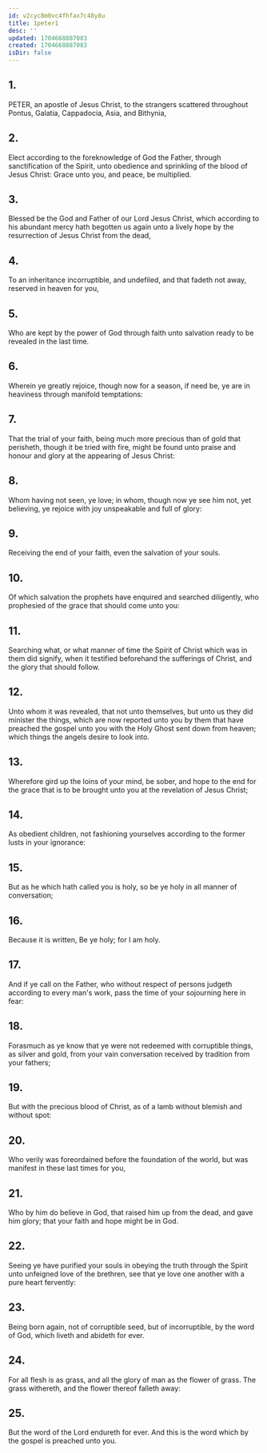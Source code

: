 ```yaml
---
id: v2cyc8m0vc4fhfax7c48y8u
title: 1peter1
desc: ''
updated: 1704668887083
created: 1704668887083
isDir: false
---
```

## 1.
PETER, an apostle of Jesus Christ, to the strangers scattered throughout Pontus, Galatia, Cappadocia, Asia, and Bithynia,
## 2.
Elect according to the foreknowledge of God the Father, through sanctification of the Spirit, unto obedience and sprinkling of the blood of Jesus Christ: Grace unto you, and peace, be multiplied.
## 3.
Blessed be the God and Father of our Lord Jesus Christ, which according to his abundant mercy hath begotten us again unto a lively hope by the resurrection of Jesus Christ from the dead,
## 4.
To an inheritance incorruptible, and undefiled, and that fadeth not away, reserved in heaven for you,
## 5.
Who are kept by the power of God through faith unto salvation ready to be revealed in the last time.
## 6.
Wherein ye greatly rejoice, though now for a season, if need be, ye are in heaviness through manifold temptations:
## 7.
That the trial of your faith, being much more precious than of gold that perisheth, though it be tried with fire, might be found unto praise and honour and glory at the appearing of Jesus Christ:
## 8.
Whom having not seen, ye love; in whom, though now ye see him not, yet believing, ye rejoice with joy unspeakable and full of glory:
## 9.
Receiving the end of your faith, even the salvation of your souls.
## 10.
Of which salvation the prophets have enquired and searched diligently, who prophesied of the grace that should come unto you:
## 11.
Searching what, or what manner of time the Spirit of Christ which was in them did signify, when it testified beforehand the sufferings of Christ, and the glory that should follow.
## 12.
Unto whom it was revealed, that not unto themselves, but unto us they did minister the things, which are now reported unto you by them that have preached the gospel unto you with the Holy Ghost sent down from heaven; which things the angels desire to look into.
## 13.
Wherefore gird up the loins of your mind, be sober, and hope to the end for the grace that is to be brought unto you at the revelation of Jesus Christ;
## 14.
As obedient children, not fashioning yourselves according to the former lusts in your ignorance:
## 15.
But as he which hath called you is holy, so be ye holy in all manner of conversation;
## 16.
Because it is written, Be ye holy; for I am holy.
## 17.
And if ye call on the Father, who without respect of persons judgeth according to every man's work, pass the time of your sojourning here in fear:
## 18.
Forasmuch as ye know that ye were not redeemed with corruptible things, as silver and gold, from your vain conversation received by tradition from your fathers;
## 19.
But with the precious blood of Christ, as of a lamb without blemish and without spot:
## 20.
Who verily was foreordained before the foundation of the world, but was manifest in these last times for you,
## 21.
Who by him do believe in God, that raised him up from the dead, and gave him glory; that your faith and hope might be in God.
## 22.
Seeing ye have purified your souls in obeying the truth through the Spirit unto unfeigned love of the brethren, see that ye love one another with a pure heart fervently:
## 23.
Being born again, not of corruptible seed, but of incorruptible, by the word of God, which liveth and abideth for ever.
## 24.
For all flesh is as grass, and all the glory of man as the flower of grass. The grass withereth, and the flower thereof falleth away:
## 25.
But the word of the Lord endureth for ever. And this is the word which by the gospel is preached unto you.
